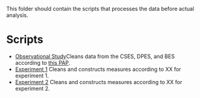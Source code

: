 This folder should contain the scripts that processes the data  before actual analysis.

# Scripts

- [Observational Study](data_preparations.md)Cleans data from the CSES, DPES, and BES according to [this PAP](https://osf.io/h29j3).
- [Experiment 1](PrepareData_Experiment1.md) Cleans and constructs measures according to XX for experiment 1.
- [Experiment 2](00_PrepareData_Experiment2.md) Cleans and constructs measures according to XX for experiment 2.
